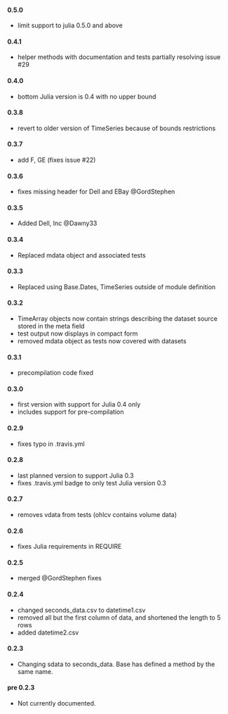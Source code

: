 #### 0.5.0

* limit support to julia 0.5.0 and above

#### 0.4.1

* helper methods with documentation and tests partially resolving issue #29

#### 0.4.0

* bottom Julia version is 0.4 with no upper bound

#### 0.3.8

* revert to older version of TimeSeries because of bounds restrictions

#### 0.3.7

* add F, GE (fixes issue #22)

#### 0.3.6

* fixes missing header for Dell and EBay @GordStephen

#### 0.3.5

* Added Dell, Inc @Dawny33

#### 0.3.4

* Replaced mdata object and associated tests

#### 0.3.3

* Replaced using Base.Dates, TimeSeries outside of module definition

#### 0.3.2

* TimeArray objects now contain strings describing the dataset source stored in the meta field
* test output now displays in compact form
* removed mdata object as tests now covered with datasets

#### 0.3.1

* precompilation code fixed

#### 0.3.0

* first version with support for Julia 0.4 only
* includes support for pre-compilation

#### 0.2.9

* fixes typo in .travis.yml

#### 0.2.8

* last planned version to support Julia 0.3
* fixes .travis.yml badge to only test Julia version 0.3

#### 0.2.7

* removes vdata from tests (ohlcv contains volume data) 

#### 0.2.6

* fixes Julia requirements in REQUIRE

#### 0.2.5

* merged @GordStephen fixes

#### 0.2.4

* changed seconds_data.csv to datetime1.csv
* removed all but the first column of data, and shortened the length to 5 rows
* added datetime2.csv

#### 0.2.3

* Changing sdata to seconds_data. Base has defined a method by the same name. 

#### pre 0.2.3

* Not currently documented.
